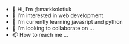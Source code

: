 - 👋 Hi, I’m @markkolotiuk
- 👀 I’m interested in web development 
- 🌱 I’m currently learning javasript and python 
- 💞️ I’m looking to collaborate on ...
- 📫 How to reach me ...

<!---
markkolotiuk/markkolotiuk is a ✨ special ✨ repository because its `README.md` (this file) appears on your GitHub profile.
You can click the Preview link to take a look at your changes.
--->
